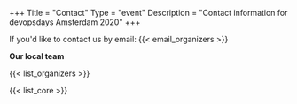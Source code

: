 +++
Title = "Contact"
Type = "event"
Description = "Contact information for devopsdays Amsterdam 2020"
+++

If you'd like to contact us by email: {{< email_organizers >}}

**Our local team**

{{< list_organizers >}}


{{< list_core >}}
